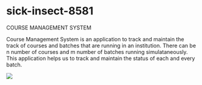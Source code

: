 # sick-insect-8581
COURSE MANAGEMENT SYSTEM

Course Management System is an application to track and maintain the track of courses and batches that are running in an institution. 
There can be n number of courses and m number of batches running simulataneously.
This application helps us to track and maintain the status of each and every batch.

<img src="Untitled Drawing">
